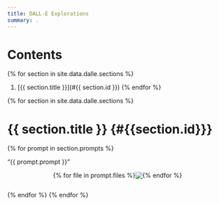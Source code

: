 ```yaml
---
title: DALL-E Explorations
summary: .
---
```


# Contents

{% for section in site.data.dalle.sections %}
1. [{{ section.title }}](#{{ section.id }})
{% endfor %}

{% for section in site.data.dalle.sections %}

# {{ section.title }} {#{{section.id}}}

{% for prompt in section.prompts %}

<div class="prompt">
“{{ prompt.prompt }}”
</div>

<div class="gallery">
{% for file in prompt.files %}

<div class="gallery-entry">
<a href="/assets/content/dall-e-explorations/{{ file }}">
<img src="/assets/content/dall-e-explorations/{{ file }}">
</a>
</div>

{% endfor %}
</div>

{% endfor %}
{% endfor %}

<style>
.prompt p {
    text-align: center;
    font-size: 1.2em;
    margin: 1.2em 0;
}

.gallery {
    display: flex;
    flex-direction: row;
    align-items: center;
    justify-content: center;
    flex-wrap: wrap;
}

.gallery-entry {
    max-width: 33%;
}
</style>
